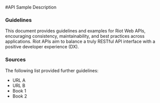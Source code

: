 #API Sample Description

### Guidelines
This document provides guidelines and examples for Riot Web APIs, encouraging consistency, maintainability, and best practices across applications. Riot APIs aim to balance a truly RESTful API interface with a positive developer experience (DX).

### Sources

The following list provided further guidelines:

- URL A
- URL B
- Book 1
- Book 2

